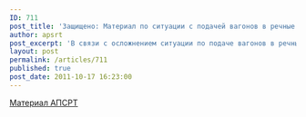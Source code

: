 ```yaml
---
ID: 711
post_title: 'Защищено: Материал по ситуации с подачей вагонов в речные порты'
author: apsrt
post_excerpt: 'В связи с осложнением ситуации по подаче вагонов в речные порты после создания Первой и Второй грузовых компаний в ОАО &quot;РЖД&quot; Ассоциацией подготовлен и направлен материал по данной теме для использования в парламентских слушаниях.'
layout: post
permalink: /articles/711
published: true
post_date: 2011-10-17 16:23:00
---
```

<a href="http://www.apsrt.ru/docs/rzd.doc">Материал АПСРТ</a>
